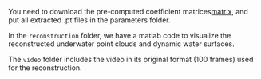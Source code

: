 You need to download the pre-computed coefficient matrices[matrix](https://drive.google.com/drive/folders/1vZcxUPdHz2w6_580UilBSjG1-_5qYZea?usp=sharing), and put all extracted .pt files in the parameters folder.

In the `reconstruction` folder, we have a matlab code to visualize the reconstructed underwater point clouds and dynamic water surfaces.

The `video` folder includes the video in its original format (100 frames) used for the reconstruction.
